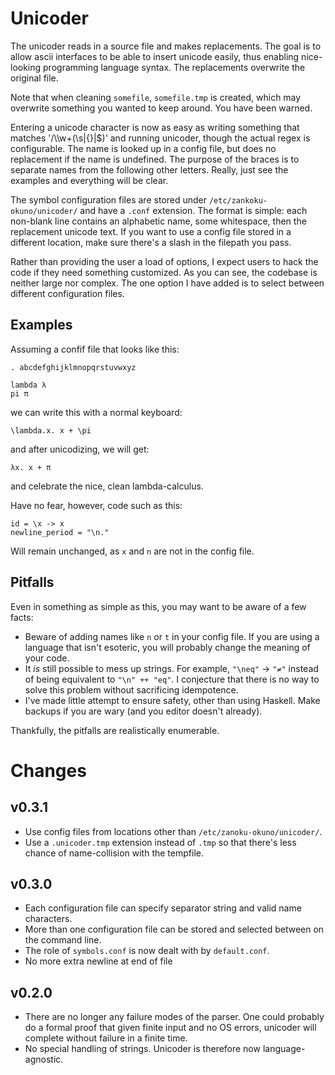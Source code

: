 Unicoder
==========

The unicoder reads in a source file and makes replacements. The goal is to 
allow ascii interfaces to be able to insert unicode easily, thus enabling 
nice-looking programming language syntax. The replacements overwrite the 
original file.

Note that when cleaning `somefile`, `somefile.tmp` is created, which may 
overwrite something you wanted to keep around. You have been warned.

Entering a unicode character is now as easy as writing something that matches 
'/\\\w+(\s|\{\}|$)' and running unicoder, though the actual regex is
configurable. The name is looked up in a config file, but does no replacement 
if the name is undefined. The purpose of the braces is to separate names from 
the following other letters. Really, just see the examples and everything will 
be clear.

The symbol configuration files are stored under `/etc/zankoku-okuno/unicoder/` 
and have a `.conf` extension. The format is simple: each non-blank line 
contains an alphabetic name, some whitespace, then the replacement unicode text.
If you want to use a config file stored in a different location, make sure
there's a slash in the filepath you pass.

Rather than providing the user a load of options, I expect users to hack the 
code if they need something customized. As you can see, the codebase is neither 
large nor complex. The one option I have added is to select between different 
configuration files.

Examples
--------

Assuming a confif file that looks like this:

```
. abcdefghijklmnopqrstuvwxyz

lambda λ
pi π
```

we can write this with a normal keyboard:

```
\lambda.x. x + \pi
```

and after unicodizing, we will get:

```
λx. x + π
```

and celebrate the nice, clean lambda-calculus.

Have no fear, however, code such as this:

```
id = \x -> x
newline_period = "\n."
```

Will remain unchanged, as `x` and `n` are not in the config file.

Pitfalls
--------

Even in something as simple as this, you may want to be aware of a few facts:

 * Beware of adding names like `n` or `t` in your config file. If you are using 
   a language that isn't esoteric, you will probably change the meaning of your 
   code.
 * It _is_ still possible to mess up strings. For example, `"\neq"` → `"≠"` 
   instead of being equivalent to `"\n" ++ "eq"`. I conjecture that there is 
   no way to solve this problem without sacrificing idempotence.
 * I've made little attempt to ensure safety, other than using Haskell. Make 
   backups if you are wary (and you editor doesn't already).

Thankfully, the pitfalls are realistically enumerable.

Changes
=======

v0.3.1
------
 * Use config files from locations other than `/etc/zanoku-okuno/unicoder/`.
 * Use a `.unicoder.tmp` extension instead of `.tmp` so that there's less
   chance of name-collision with the tempfile.

v0.3.0
------
 * Each configuration file can specify separator string and valid name
   characters.
 * More than one configuration file can be stored and selected between on the 
   command line.
 * The role of `symbols.conf` is now dealt with by `default.conf`.
 * No more extra newline at end of file

v0.2.0
------

 * There are no longer any failure modes of the parser. One could probably do a 
   formal proof that given finite input and no OS errors, unicoder will 
   complete without failure in a finite time.
 * No special handling of strings. Unicoder is therefore now language-agnostic.
